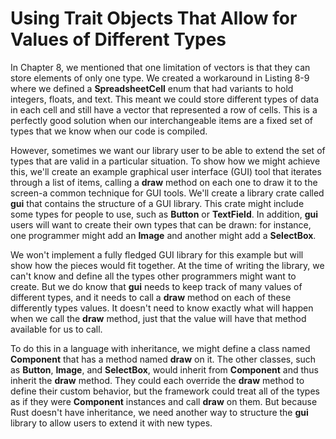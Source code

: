 # Using Trait Objects That Allow for Values of Different Types

In Chapter 8, we mentioned that one limitation of vectors is that they can store elements of only one
type. We created a workaround in Listing 8-9 where we defined a **SpreadsheetCell** enum that had
variants to hold integers, floats, and text. This meant we could store different types of data in each
cell and still have a vector that represented a row of cells. This is a perfectly good solution when our
interchangeable items are a fixed set of types that we know when our code is compiled.

However, sometimes we want our library user to be able to extend the set of types that are valid in a
particular situation. To show how we might achieve this, we'll create an example graphical user
interface (GUI) tool that iterates through a list of items, calling a **draw** method on each one to draw
it to the screen-a common technique for GUI tools. We'll create a library crate called **gui** that
contains the structure of a GUI library. This crate might include some types for people to use, such
as **Button** or **TextField**. In addition, **gui** users will want to create their own types that can be
drawn: for instance, one programmer might add an **Image** and another might add a **SelectBox**.

We won't implement a fully fledged GUI library for this example but will show how the pieces would
fit together. At the time of writing the library, we can't know and define all the types other
programmers might want to create. But we do know that **gui** needs to keep track of many values of
different types, and it needs to call a **draw** method on each of these differently types values. It
doesn't need to know exactly what will happen when we call the **draw** method, just that the value
will have that method available for us to call.

To do this in a language with inheritance, we might define a class named **Component** that has a
method named **draw** on it. The other classes, such as **Button**, **Image**, and **SelectBox**, would
inherit from **Component** and thus inherit the **draw** method. They could each override the **draw**
method to define their custom behavior, but the framework could treat all of the types as if they
were **Component** instances and call **draw** on them. But because Rust doesn't have inheritance, we
need another way to structure the **gui** library to allow users to extend it with new types.
